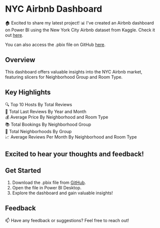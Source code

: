 # NYC Airbnb Dashboard

🏠 Excited to share my latest project! 📊 I've created an Airbnb dashboard on Power BI using the New York City Airbnb dataset from Kaggle. Check it out [here](https://lnkd.in/gAEBPpnR).

You can also access the .pbix file on GitHub [here](https://lnkd.in/giY25VQH).

## Overview

This dashboard offers valuable insights into the NYC Airbnb market, featuring slicers for Neighborhood Group and Room Type.

## Key Highlights

🔍 Top 10 Hosts By Total Reviews  
📅 Total Last Reviews By Year and Month  
💰 Average Price By Neighborhood and Room Type  
📚 Total Bookings By Neighborhood Group  
🌆 Total Neighborhoods By Group  
📈 Average Reviews Per Month By Neighborhood and Room Type  

## Excited to hear your thoughts and feedback!

## Get Started

1. Download the .pbix file from [GitHub](https://lnkd.in/giY25VQH).
2. Open the file in Power BI Desktop.
3. Explore the dashboard and gain valuable insights!

## Feedback

📫 Have any feedback or suggestions? Feel free to reach out!
